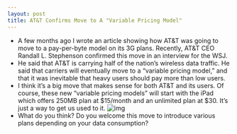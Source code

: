 ```yaml
---
layout: post
title: AT&T Confirms Move to A "Variable Pricing Model"
---
```

* A few months ago I wrote an article showing how AT&T was going to move to a pay-per-byte model on its 3G plans. Recently, AT&T CEO Randall L. Stephenson confirmed this move in an interview for the WSJ.
* He said that AT&T is carrying half of the nation’s wireless data traffic. He said that carriers will eventually move to a “variable pricing model,” and that it was inevitable that heavy users should pay more than low users.
* I think it’s a big move that makes sense for both AT&T and its users. Of course, these new “variable pricing models” will start with the iPad which offers 250MB plan at $15/month and an unlimited plan at $30. It’s just a way to get us used to it.
![img](http://farm4.static.flickr.com/3210/3141020943_d0f4f08b4f.jpg)
* What do you think? Do you welcome this move to introduce various plans depending on your data consumption?

